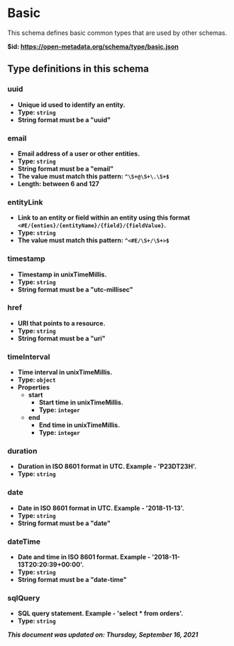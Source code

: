 # Basic

This schema defines basic common types that are used by other schemas.

<b id="https/open-metadata.org/schema/type/basic.json">&#36;id: https://open-metadata.org/schema/type/basic.json



## Type definitions in this schema
### uuid

 - Unique id used to identify an entity.
 - Type: `string`
 - String format must be a "uuid"


### email

 - Email address of a user or other entities.
 - Type: `string`
 - String format must be a "email"
 - The value must match this pattern: `^\S+@\S+\.\S+$`
 - Length: between 6 and 127


### entityLink

 - Link to an entity or field within an entity using this format `<#E/{enties}/{entityName}/{field}/{fieldValue}`.
 - Type: `string`
 - The value must match this pattern: `^<#E/\S+/\S+>$`


### timestamp

 - Timestamp in unixTimeMillis.
 - Type: `string`
 - String format must be a "utc-millisec"


### href

 - URI that points to a resource.
 - Type: `string`
 - String format must be a "uri"


### timeInterval

 - Time interval in unixTimeMillis.
 - Type: `object`
 - **Properties**
	 - **start**
		 - Start time in unixTimeMillis.
		 - Type: `integer`
	 - **end**
		 - End time in unixTimeMillis.
		 - Type: `integer`


### duration

 - Duration in ISO 8601 format in UTC. Example - 'P23DT23H'.
 - Type: `string`


### date

 - Date in ISO 8601 format in UTC. Example - '2018-11-13'.
 - Type: `string`
 - String format must be a "date"


### dateTime

 - Date and time in ISO 8601 format. Example - '2018-11-13T20:20:39+00:00'.
 - Type: `string`
 - String format must be a "date-time"


### sqlQuery

 - SQL query statement. Example - 'select * from orders'.
 - Type: `string`




_This document was updated on: Thursday, September 16, 2021_
